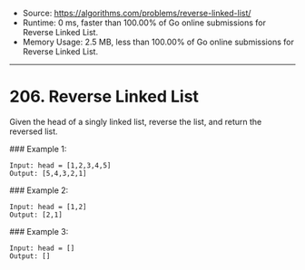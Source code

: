 - Source: https://algorithms.com/problems/reverse-linked-list/
- Runtime: 0 ms, faster than 100.00% of Go online submissions for Reverse Linked List.
- Memory Usage: 2.5 MB, less than 100.00% of Go online submissions for Reverse Linked List.
---
# 206. Reverse Linked List

Given the head of a singly linked list, reverse the list, and return the reversed list.


### Example 1:

```
Input: head = [1,2,3,4,5]
Output: [5,4,3,2,1]
```


### Example 2:

```
Input: head = [1,2]
Output: [2,1]
```


### Example 3:

```
Input: head = []
Output: []
```